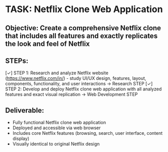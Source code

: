 # TASK: Netflix Clone Web Application

## Objective: Create a comprehensive Netflix clone that includes all features and exactly replicates the look and feel of Netflix

## STEPs:
[✓] STEP 1: Research and analyze Netflix website (https://www.netflix.com/in/) - study UI/UX design, features, layout, components, functionality, and user interactions → Research STEP
[✓] STEP 2: Develop and deploy Netflix clone web application with all analyzed features and exact visual replication → Web Development STEP

## Deliverable: 
- Fully functional Netflix clone web application
- Deployed and accessible via web browser
- Includes core Netflix features (browsing, search, user interface, content display)
- Visually identical to original Netflix design